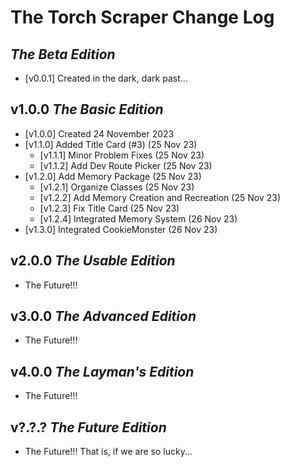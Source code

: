 # The Torch Scraper Change Log

## *The Beta Edition*

- [v0.0.1] Created in the dark, dark past...

## v1.0.0 *The Basic Edition*

- [v1.0.0] Created 24 November 2023
- [v1.1.0] Added Title Card (#3) (25 Nov 23)
  - [v1.1.1] Minor Problem Fixes (25 Nov 23)
  - [v1.1.2] Add Dev Route Picker (25 Nov 23)
- [v1.2.0] Add Memory Package (25 Nov 23)
  - [v1.2.1] Organize Classes (25 Nov 23)
  - [v1.2.2] Add Memory Creation and Recreation (25 Nov 23)
  - [v1.2.3] Fix Title Card (25 Nov 23)
  - [v1.2.4] Integrated Memory System (26 Nov 23)
- [v1.3.0] Integrated CookieMonster (26 Nov 23)

## v2.0.0 *The Usable Edition*

- The Future!!!

## v3.0.0 *The Advanced Edition*

- The Future!!!

## v4.0.0 *The Layman's Edition*

- The Future!!!

## v?.?.? *The Future Edition*

- The Future!!! That is, if we are so lucky...